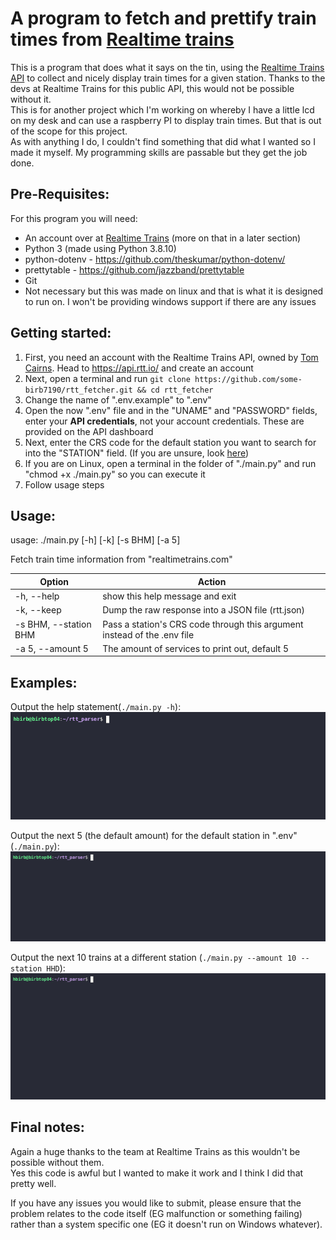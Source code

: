 # A program to fetch and prettify train times from [Realtime trains](https://realtimetrains.com/)  
This is a program that does what it says on the tin, using the [Realtime Trains API](https://api.rtt.io/) to collect and nicely display train times for a given station. Thanks to the devs at Realtime Trains for this public API, this would not be possible without it.  
This is for another project which I'm working on whereby I have a little lcd on my desk and can use a raspberry PI to display train times. But that is out of the scope for this project.  
As with anything I do, I couldn't find something that did what I wanted so I made it myself. My programming skills are passable but they get the job done.  
## Pre-Requisites:  
For this program you will need:  
- An account over at [Realtime Trains](https://realtimetrains.com/) (more on that in a later section)  
- Python 3 (made using Python 3.8.10)  
- python-dotenv - https://github.com/theskumar/python-dotenv/
- prettytable - https://github.com/jazzband/prettytable  
- Git
- Not necessary but this was made on linux and that is what it is designed to run on. I won't be providing windows support if there are any issues
  
## Getting started:  
1. First, you need an account with the Realtime Trains API, owned by [Tom Cairns](https://twitter.com/swlines). Head to https://api.rtt.io/ and create an account
2. Next, open a terminal and run `git clone https://github.com/some-birb7190/rtt_fetcher.git && cd rtt_fetcher`
3. Change the name of ".env.example" to ".env"
4. Open the now ".env" file and in the "UNAME" and "PASSWORD" fields, enter your **API credentials**, not your account credentials. These are provided on the API dashboard
5. Next, enter the CRS code for the default station you want to search for into the "STATION" field. (If you are unsure, look [here](http://www.railwaycodes.org.uk/crs/crs0.shtm))  
6. If you are on Linux, open a terminal in the folder of "./main.py" and run "chmod +x ./main.py" so you can execute it  
7. Follow usage steps  
  
## Usage:  
usage: ./main.py [-h] [-k] [-s BHM] [-a 5]  
  
Fetch train time information from "realtimetrains.com"  
  
<!-- options:  
&emsp;-h, --help&emsp;&emsp;&emsp;&emsp;&emsp;&emsp;&emsp;&emsp;show this help message and exit  
&emsp;-k, --keep &emsp;&emsp;&emsp;&emsp;&emsp;&emsp;&emsp;&nbsp;&nbsp;Dump the raw JSON into a file (rtt.json)   
&emsp;-s BHM, --station BHM&emsp;&emsp;Passing a station's CRS code through argument instead of in the .env file                    
&emsp;-a 5, --amount 5&emsp;&emsp;&emsp;&emsp;&emsp;The amount of services to print out, default 5  
-->

| Option                | Action                                                                   |
|-----------------------|--------------------------------------------------------------------------|
| -h, --help            | show this help message and exit                                          |
| -k, --keep            | Dump the raw response into a JSON file (rtt.json)                        |
| -s BHM, --station BHM | Pass a station's CRS code through this argument instead of the .env file |
| -a 5, --amount 5      | The amount of services to print out, default 5                           |  
  
## Examples:  
Output the help statement(`./main.py -h`):  
![Output the help statement gif](readme-content/help_example.gif)  
    
Output the next 5 (the default amount) for the default station in ".env" (`./main.py`):  
![Output default parameter](readme-content/example_output.gif)  

Output the next 10 trains at a different station (`./main.py --amount 10 --station HHD`):  
![Custom output with arguments](readme-content/argument_example.gif)  
## Final notes:  
Again a huge thanks to the team at Realtime Trains as this wouldn't be possible without them.  
Yes this code is awful but I wanted to make it work and I think I did that pretty well.  
  
If you have any issues you would like to submit, please ensure that the problem relates to the code itself (EG malfunction or something failing) rather than a system specific one (EG it doesn't run on Windows whatever).
